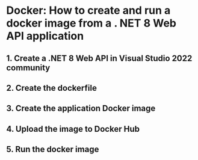 # Docker: How to create and run a docker image from a . NET 8 Web API application

## 1. Create a .NET 8 Web API in Visual Studio 2022 community




## 2. Create the dockerfile




## 3. Create the application Docker image





## 4. Upload the image to Docker Hub





## 5. Run the docker image





